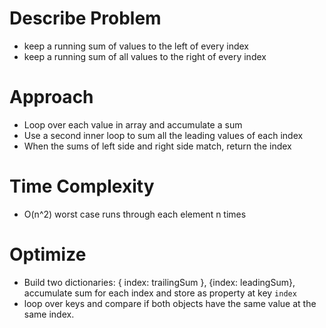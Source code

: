 # Describe Problem
*   keep a running sum of values to the left of every index
*   keep a running sum of all values to the right of every index

# Approach
*   Loop over each value in array and accumulate a sum
*   Use a second inner loop to sum all the leading values of each index
*   When the sums of left side and right side match, return the index

# Time Complexity
*   O(n^2) worst case runs through each element n times

# Optimize
*   Build two dictionaries: { index: trailingSum }, {index: leadingSum},
    accumulate sum for each index and store as property at key `index`
*   loop over keys and compare if both objects have the same value at the same
    index.



